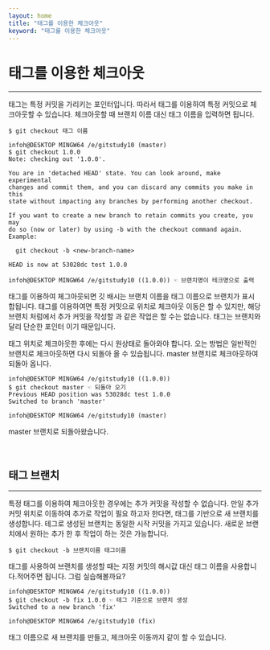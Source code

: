 ```yaml
---
layout: home
title: "태그를 이용한 체크아웃"
keyword: "태그를 이용한 체크아웃"
---
```


# 태그를 이용한 체크아웃
---
태그는 특정 커밋을 가리키는 포인터입니다. 따라서 태그를 이용하여 특정 커밋으로 체크아웃할 수 있습니다. 체크아웃할 때 브랜치 이름 대신 태그 이름을 입력하면 됩니다.

```
$ git checkout 태그 이름
```

```
infoh@DESKTOP MINGW64 /e/gitstudy10 (master)
$ git checkout 1.0.0
Note: checking out '1.0.0'.

You are in 'detached HEAD' state. You can look around, make experimental
changes and commit them, and you can discard any commits you make in this
state without impacting any branches by performing another checkout.

If you want to create a new branch to retain commits you create, you may
do so (now or later) by using -b with the checkout command again. Example:

  git checkout -b <new-branch-name>

HEAD is now at 53028dc test 1.0.0

infoh@DESKTOP MINGW64 /e/gitstudy10 ((1.0.0)) ☜ 브랜치명이 테크명으로 출력
```

태그를 이용하여 체그아웃되면 깃 배시는 브랜치 이름을 태그 이름으로 브랜치가 표시 합됩니다. 태그를 이용하여면 특정 커밋으로 위치로 체크아웃 이동은 할 수 있지만, 해당 브랜치 처럼에서 추가 커밋을 작성할 과 같은 작업은 할 수는 없습니다. 태그는 브랜치와 달리 단순한 포인터 이기 때문입니다.  

태그 위치로 체크아웃한 후에는 다시 원상태로 돌아와야 합니다. 오는 방법은 일반적인 브랜치로 체크아웃하면 다시 되돌아 올 수 있습됩니다. master 브랜치로 체크아웃하여 되돌아 옵니다.  

```
infoh@DESKTOP MINGW64 /e/gitstudy10 ((1.0.0))
$ git checkout master ☜ 되돌아 오기
Previous HEAD position was 53028dc test 1.0.0
Switched to branch 'master'

infoh@DESKTOP MINGW64 /e/gitstudy10 (master)
```

master 브랜치로 되돌아왔습니다.

<br>
<a name="1"></a>

## 태그 브랜치
---
특정 태그를 이용하여 체크아웃한 경우에는 추가 커밋을 작성할 수 없습니다. 만일 추가 커밋 위치로 이동하여 추가로 작업이 필요 하고자 한다면, 태그를 기반으로 새 브랜치를 생성합니다. 테그로 생성된 브랜치는 동일한 시작 커밋을 가지고 있습니다. 새로운 브랜치에서 원하는 추가 한 후 작업이 하는 것은 가능합니다. 

```
$ git checkout -b 브랜치이름 태그이름
```

태그를 사용하여 브랜치를 생성할 때는 지정 커밋의 해시값 대신 태그 이름을 사용합니다.적어주면 됩니다. 그럼 실습해볼까요?  

```
infoh@DESKTOP MINGW64 /e/gitstudy10 ((1.0.0))
$ git checkout -b fix 1.0.0 ☜ 테그 기준으로 브랜치 생성
Switched to a new branch 'fix'

infoh@DESKTOP MINGW64 /e/gitstudy10 (fix)
```

태그 이름으로 새 브랜치를 만들고, 체크아웃 이동까지 같이 할 수 있습니다.  

<br><br>